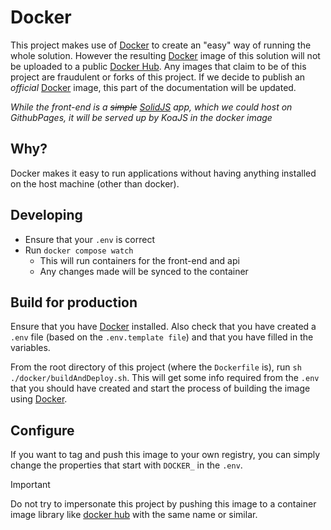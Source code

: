 # Docker

This project makes use of [Docker][docker] to create an "easy" way of running the whole solution. However the resulting [Docker][docker] image of this solution will not be uploaded to a public [Docker Hub][dockerHub]. Any images that claim to be of this project are fraudulent or forks of this project. If we decide to publish an _official_ [Docker][docker] image, this part of the documentation will be updated.

_While the front-end is a ~~simple~~ [SolidJS][solidjs] app, which we could host on GithubPages, it will be served up by KoaJS in the docker image_

## Why?

Docker makes it easy to run applications without having anything installed on the host machine (other than docker). 

## Developing

- Ensure that your `.env` is correct
- Run `docker compose watch`
  - This will run containers for the front-end and api
  - Any changes made will be synced to the container

## Build for production

Ensure that you have [Docker][docker] installed. Also check that you have created a `.env` file (based on the `.env.template file`) and that you have filled in the variables. 

From the root directory of this project (where the `Dockerfile` is), run `sh ./docker/buildAndDeploy.sh`. This will get some info required from the `.env` that you should have created and start the process of building the image using [Docker][docker].

## Configure

If you want to tag and push this image to your own registry, you can simply change the properties that start with `DOCKER_` in the `.env`.

> [!IMPORTANT]
> Do not try to impersonate this project by pushing this image to a container image library like [docker hub][dockerhub] with the same name or similar.

<!-- Links used in the page -->

[nmsudWebsite]: https://nmsud.com
[docker]: https://www.docker.com
[dockerhub]: https://hub.docker.com
[solidjs]: https://www.solidjs.com
[discord]: https://discord.gg/jQrNeWeTwR